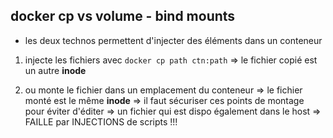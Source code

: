 ## docker cp vs volume - bind mounts

* les deux technos permettent d'injecter des éléments dans un conteneur

1. injecte les fichiers avec `docker cp path ctn:path`
   => le fichier copié est un autre **inode**

2. ou monte le fichier dans un emplacement du conteneur
   => le fichier monté est le même **inode**
   => il faut sécuriser ces points de montage pour éviter d'éditer
   => un fichier qui est dispo également dans le host 
   => FAILLE par INJECTIONS de scripts !!!